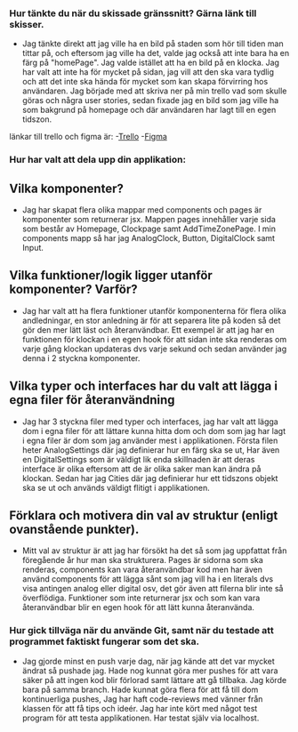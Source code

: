 ### Hur tänkte du när du skissade gränssnitt? Gärna länk till skisser.

- Jag tänkte direkt att jag ville ha en bild på staden som hör till tiden man tittar på, och eftersom jag ville ha det, valde jag också att inte bara ha en färg på "homePage". Jag valde istället att ha en bild på en klocka.
  Jag har valt att inte ha för mycket på sidan, jag vill att den ska vara tydlig och att det inte ska hända för mycket som kan skapa förvirring hos användaren.
  Jag började med att skriva ner på min trello vad som skulle göras och några user stories, sedan fixade jag en bild som jag ville ha som bakgrund på homepage och där användaren har lagt till en egen tidszon.

länkar till trello och figma är: -[Trello](https://trello.com/b/Zp7DxCui/world-clock) -[Figma](https://www.figma.com/design/bkUJNVipQdHoVAu5mqhksR/World-clock?node-id=0-1&t=fn5OddQHLKIM27de-1)

### Hur har valt att dela upp din applikation:

## Vilka komponenter?

- Jag har skapat flera olika mappar med components och pages är komponenter som returnerar jsx. Mappen pages innehåller varje sida som består av Homepage, Clockpage samt AddTimeZonePage. I min components mapp så har jag AnalogClock, Button, DigitalClock samt Input.

## Vilka funktioner/logik ligger utanför komponenter? Varför?

- Jag har valt att ha flera funktioner utanför komponenterna för flera olika andledningar, en stor anledning är för att separera lite på koden så det gör den mer lätt läst och återanvändbar. Ett exempel är att jag har en funktionen för klockan i en egen hook för att sidan inte ska renderas om varje gång klockan updateras dvs varje sekund och sedan använder jag denna i 2 styckna komponenter.

## Vilka typer och interfaces har du valt att lägga i egna filer för återanvändning

- Jag har 3 styckna filer med typer och interfaces, jag har valt att lägga dom i egna filer för att lättare kunna hitta dom och dom som jag har lagt i egna filer är dom som jag använder mest i applikationen. Första filen heter AnalogSettings där jag definierar hur en färg ska se ut, Har även en DigitalSettings som är väldigt lik enda skillnaden är att deras interface är olika eftersom att de är olika saker man kan ändra på klockan. Sedan har jag Cities där jag definierar hur ett tidszons objekt ska se ut och används väldigt flitigt i applikationen.

## Förklara och motivera din val av struktur (enligt ovanstående punkter).

- Mitt val av struktur är att jag har försökt ha det så som jag uppfattat från föregående år hur man ska strukturera. Pages är sidorna som ska renderas, components kan vara återanvändbar kod men har även använd components för att lägga sånt som jag vill ha i en literals dvs visa antingen analog eller digital osv, det gör även att filerna blir inte så överflödiga. Funktioner som inte returnerar jsx och som kan vara återanvändbar blir en egen hook för att lätt kunna återanvända.

### Hur gick tillväga när du använde Git, samt när du testade att programmet faktiskt fungerar som det ska.

- Jag gjorde minst en push varje dag, när jag kände att det var mycket ändrat så pushade jag.
  Hade nog kunnat göra mer pushes för att vara säker på att ingen kod blir förlorad samt lättare att gå tillbaka.
  Jag körde bara på samma branch. Hade kunnat göra flera för att få till dom kontinuerliga pushes, Jag har haft code-reviews med vänner från klassen för att få tips och ideér. Jag har inte kört med något test program för att testa applikationen. Har testat själv via localhost.
